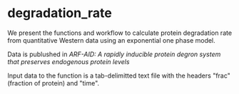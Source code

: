 # degradation_rate

We present the functions and workflow to calculate protein degradation rate from quantitative Western data using an exponential one phase model.

Data is publushed in *ARF-AID: A rapidly inducible protein degron system that preserves endogenous protein levels*

Input data to the function is a tab-delimitted text file with the headers "frac" (fraction of protein) and "time".
